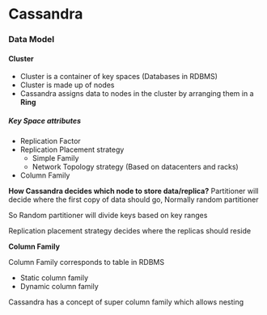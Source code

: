 # Cassandra

### Data Model

#### Cluster

* Cluster is a container of key spaces (Databases in RDBMS)
* Cluster is made up of nodes
* Cassandra assigns data to nodes in the cluster by arranging them in a **Ring**

##### Key Space attributes

* Replication Factor
* Replication Placement strategy
    * Simple Family
    * Network Topology strategy (Based on datacenters and racks)
* Column Family

**How Cassandra decides which node to store data/replica?**
Partitioner will decide where the first copy of data should go, Normally random partitioner

So Random partitioner will divide keys based on key ranges

Replication placement strategy decides where the replicas should reside

**Column Family**

Column Family corresponds to table in RDBMS

* Static column family
* Dynamic column family

Cassandra has a concept of super column family which allows nesting

